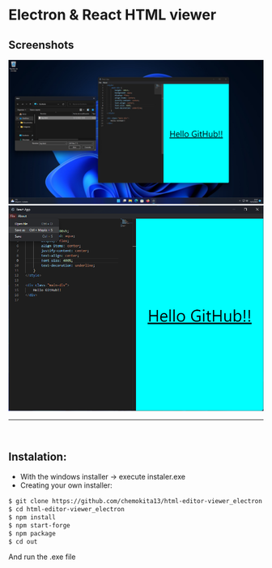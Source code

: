# Electron & React HTML viewer
## Screenshots
![](./imgs/img1.png)
![](./imgs/img2.png)

___ 

<br/>

## Instalation:
- With the windows installer -> execute instaler.exe
- Creating your own installer:
```shell
$ git clone https://github.com/chemokita13/html-editor-viewer_electron
$ cd html-editor-viewer_electron
$ npm install
$ npm start-forge
$ npm package
$ cd out
```
And run the .exe file

